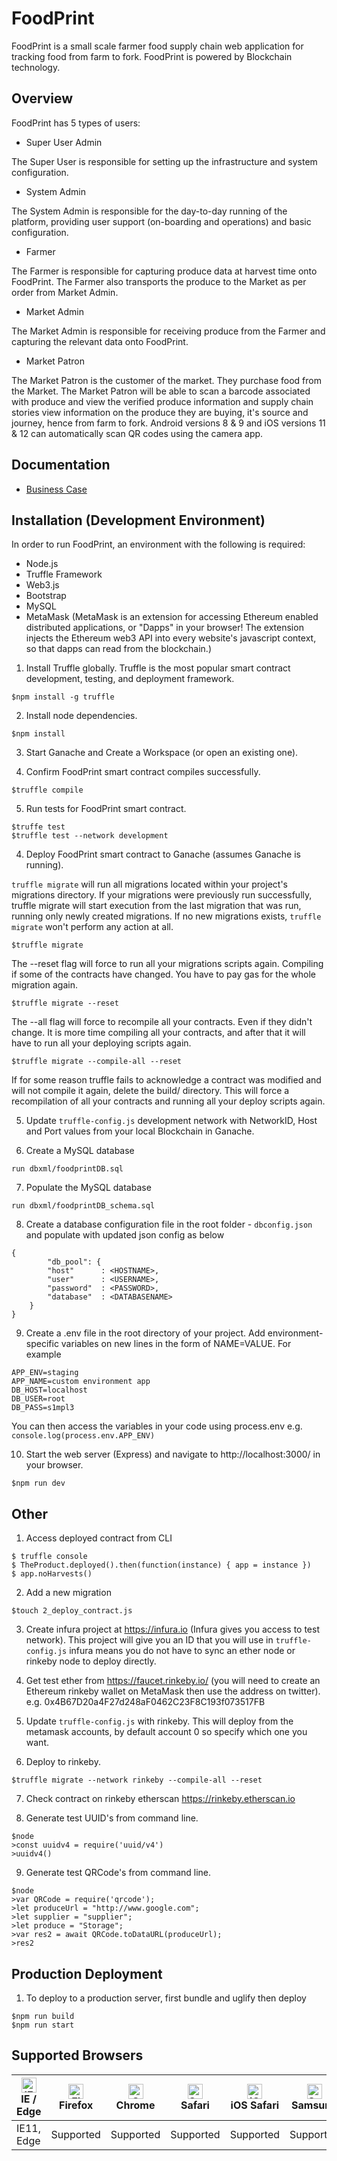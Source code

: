 # FoodPrint
FoodPrint is a small scale farmer food supply chain web application for tracking food from farm to fork. FoodPrint is powered by Blockchain technology. 

## Overview
FoodPrint has 5 types of users:
- Super User Admin

The Super User is responsible for setting up the infrastructure and system configuration.

- System Admin

The System Admin is responsible for the day-to-day running of the platform, providing user support (on-boarding and operations) and basic configuration.

- Farmer

The Farmer is responsible for capturing produce data at harvest time onto FoodPrint. The Farmer also transports the produce to the Market as per order from Market Admin.

- Market Admin

The Market Admin is responsible for receiving produce from the Farmer and capturing the relevant data onto FoodPrint.

- Market Patron

The Market Patron is the customer of the market. They purchase food from the Market. The Market Patron will be able to scan a barcode associated with produce and view the verified produce information and supply chain stories view information on the produce they are buying, it's source and journey, hence from farm to fork. Android versions 8 & 9 and iOS versions 11 & 12 can automatically scan QR codes using the camera app. 

## Documentation
- [Business Case](https://github.com/jajukajulz/foodprint/raw/master/docs/FoodPrint%20-%20Business%20Case%2008072019.pdf)

## Installation (Development Environment)
In order to run FoodPrint, an environment with the following is required:

- Node.js
- Truffle Framework
- Web3.js
- Bootstrap
- MySQL
- MetaMask (MetaMask is an extension for accessing Ethereum enabled distributed applications, or "Dapps" in your browser! The extension injects the Ethereum web3 API into every website's javascript context, so that dapps can read from the blockchain.)

1. Install Truffle globally. Truffle is the most popular smart contract development, testing, and deployment framework. 
```
$npm install -g truffle 
```

2. Install node dependencies.
```
$npm install
```

3. Start Ganache and Create a Workspace (or open an existing one). 

4. Confirm FoodPrint smart contract compiles successfully.
```
$truffle compile
```

5. Run tests for FoodPrint smart contract.
```
$truffe test
$truffle test --network development
```

4. Deploy FoodPrint smart contract to Ganache (assumes Ganache is running).

`truffle migrate` will run all migrations located within your project's migrations directory. If your migrations were previously run successfully, truffle migrate will start execution from the last migration that was run, running only newly created migrations. If no new migrations exists, `truffle migrate` won't perform any action at all. 
```
$truffle migrate
```

The --reset flag will force to run all your migrations scripts again. Compiling if some of the contracts have changed. You have to pay gas for the whole migration again. 
```
$truffle migrate --reset
```

The --all flag will force to recompile all your contracts. Even if they didn't change. It is more time compiling all your contracts, and after that it will have to run all your deploying scripts again.
```
$truffle migrate --compile-all --reset
```

If for some reason truffle fails to acknowledge a contract was modified and will not compile it again, delete the build/ directory. This will force a recompilation of all your contracts and running all your deploy scripts again.

5. Update `truffle-config.js` development network with NetworkID, Host and Port values from your local Blockchain in Ganache.

6. Create a MySQL database
```
run dbxml/foodprintDB.sql
```

7. Populate the MySQL database
```
run dbxml/foodprintDB_schema.sql
```

8. Create a database configuration file in the root folder - `dbconfig.json` and populate with updated json config as below

```
{
        "db_pool": {
        "host"      : <HOSTNAME>,
        "user"      : <USERNAME>,
        "password"  : <PASSWORD>,
        "database"  : <DATABASENAME>
    }
}
```

9. Create a .env file in the root directory of your project. Add environment-specific variables on new lines in the form of NAME=VALUE. For example

```
APP_ENV=staging
APP_NAME=custom environment app
DB_HOST=localhost
DB_USER=root
DB_PASS=s1mpl3
```

You can then access the variables in your code using process.env e.g. `console.log(process.env.APP_ENV)`
    
10. Start the web server (Express) and navigate to http://localhost:3000/ in your browser.
```
$npm run dev
```

## Other
1. Access deployed contract from CLI
```
$ truffle console
$ TheProduct.deployed().then(function(instance) { app = instance })
$ app.noHarvests()
```

2. Add a new migration
```
$touch 2_deploy_contract.js
```

3. Create infura project  at https://infura.io (Infura gives you access to test network).
This project will give you an ID that you will use in `truffle-config.js`
infura means you do not have to sync an ether node or rinkeby node to deploy directly.

4. Get test ether from https://faucet.rinkeby.io/ (you will need to create an Ethereum rinkeby wallet on MetaMask then use the address on twitter).
e.g. 0x4B67D20a4F27d248aF0462C23F8C193f073517FB

5. Update `truffle-config.js` with rinkeby. This will deploy from the metamask accounts, by default account 0 so specify which one you want.

6. Deploy to rinkeby. 
```
$truffle migrate --network rinkeby --compile-all --reset
```

7. Check contract on rinkeby etherscan https://rinkeby.etherscan.io

8. Generate test UUID's from command line. 
```
$node
>const uuidv4 = require('uuid/v4')
>uuidv4()
```

9. Generate test QRCode's from command line. 
```
$node
>var QRCode = require('qrcode');
>let produceUrl = "http://www.google.com";
>let supplier = "supplier";
>let produce = "Storage";
>var res2 = await QRCode.toDataURL(produceUrl);
>res2
```

## Production Deployment
1. To deploy to a production server, first bundle and uglify then deploy
```
$npm run build
$npm run start
```

## Supported Browsers

| [<img src="https://raw.githubusercontent.com/alrra/browser-logos/master/src/edge/edge_48x48.png" alt="IE / Edge" width="24px" height="24px" />](http://godban.github.io/browsers-support-badges/)</br>IE / Edge | [<img src="https://raw.githubusercontent.com/alrra/browser-logos/master/src/firefox/firefox_48x48.png" alt="Firefox" width="24px" height="24px" />](http://godban.github.io/browsers-support-badges/)</br>Firefox | [<img src="https://raw.githubusercontent.com/alrra/browser-logos/master/src/chrome/chrome_48x48.png" alt="Chrome" width="24px" height="24px" />](http://godban.github.io/browsers-support-badges/)</br>Chrome | [<img src="https://raw.githubusercontent.com/alrra/browser-logos/master/src/safari/safari_48x48.png" alt="Safari" width="24px" height="24px" />](http://godban.github.io/browsers-support-badges/)</br>Safari | [<img src="https://raw.githubusercontent.com/alrra/browser-logos/master/src/safari-ios/safari-ios_48x48.png" alt="iOS Safari" width="24px" height="24px" />](http://godban.github.io/browsers-support-badges/)</br>iOS Safari | [<img src="https://raw.githubusercontent.com/alrra/browser-logos/master/src/samsung-internet/samsung-internet_48x48.png" alt="Samsung" width="24px" height="24px" />](http://godban.github.io/browsers-support-badges/)</br>Samsung | [<img src="https://raw.githubusercontent.com/alrra/browser-logos/master/src/opera/opera_48x48.png" alt="Opera" width="24px" height="24px" />](http://godban.github.io/browsers-support-badges/)</br>Opera |
| --------- | --------- | --------- | --------- | --------- | --------- | --------- |
| IE11, Edge| Supported| Supported| Supported| Supported| Supported| Supported
